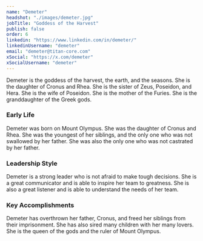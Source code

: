 ```yaml
---
name: "Demeter"
headshot: "./images/demeter.jpg"
jobTitle: "Goddess of the Harvest"
publish: false
order: 6
linkedin: "https://www.linkedin.com/in/demeter/"
linkedinUsername: "demeter"
email: "demeter@titan-core.com"
xSocial: "https://x.com/demeter"
xSocialUsername: "demeter"
---
```


Demeter is the goddess of the harvest, the earth, and the seasons. She is the daughter of Cronus and Rhea. She is the sister of Zeus, Poseidon, and Hera. She is the wife of Poseidon. She is the mother of the Furies. She is the granddaughter of the Greek gods.

### Early Life

Demeter was born on Mount Olympus. She was the daughter of Cronus and Rhea. She was the youngest of her siblings, and the only one who was not swallowed by her father. She was also the only one who was not castrated by her father.

### Leadership Style

Demeter is a strong leader who is not afraid to make tough decisions. She is a great communicator and is able to inspire her team to greatness. She is also a great listener and is able to understand the needs of her team.

### Key Accomplishments

Demeter has overthrown her father, Cronus, and freed her siblings from their imprisonment. She has also sired many children with her many lovers. She is the queen of the gods and the ruler of Mount Olympus.
